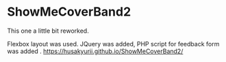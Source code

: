 # ShowMeCoverBand2
This one a little bit reworked.

Flexbox layout was used. JQuery was added, PHP script for feedback form was added
.
 https://husakyurii.github.io/ShowMeCoverBand2/
